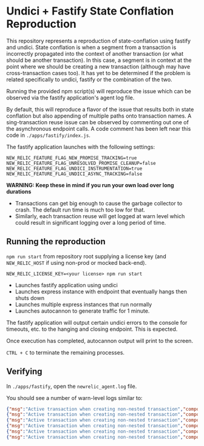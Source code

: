 # Undici + Fastify State Conflation Reproduction

This repository represents a reproduction of state-conflation using fastify and undici. State conflation is when a segment from a transaction is incorrectly propagated into the context of another transaction (or what should be another transaction). In this case, a segment is in context at the point where we should be creating a new transaction (although may have cross-transaction cases too). It has yet to be determined if the problem is related specifically to undici, fastify or the combination of the two.

Running the provided npm script(s) will reproduce the issue which can be observed via the fastify application's agent log file.

By default, this will reproduce a flavor of the issue that results both in state conflation but also appending of multiple paths onto transaction names. A sing-transaction reuse issue can be observed by commenting out one of the asynchronous endpoint calls. A code comment has been left near this code in `./apps/fastify/index.js`.

The fastify application launches with the following settings:

```
NEW_RELIC_FEATURE_FLAG_NEW_PROMISE_TRACKING=true
NEW_RELIC_FEATURE_FLAG_UNRESOLVED_PROMISE_CLEANUP=false
NEW_RELIC_FEATURE_FLAG_UNDICI_INSTRUMENTATION=true
NEW_RELIC_FEATURE_FLAG_UNDICI_ASYNC_TRACKING=false
```

**WARNING: Keep these in mind if you run your own load over long durations**
  * Transactions can get big enough to cause the garbage collector to crash. The default run time is much too low for that.
  * Similarly, each transaction reuse will get logged at warn level which could result in significant logging over a long period of time.

## Running the reproduction

`npm run start` from repository root supplying a license key (and `NEW_RELIC_HOST` if using non-prod or mocked back-end).

`NEW_RELIC_LICENSE_KEY=<your license> npm run start`

* Launches fastify application using undici
* Launches express instance with endpoint that eventually hangs then shuts down
* Launches multiple express instances that run normally
* Launches autocannon to generate traffic for 1 minute.

The fastify application will output certain undici errors to the console for timeouts, etc. to the hanging and closing endpoint. This is expected.

Once execution has completed, autocannon output will print to the screen.

`CTRL + C` to terminate the remaining processes.

## Verifying

In `./apps/fastify`, open the `newrelic_agent.log` file.

You should see a number of warn-level logs similar to:

```json
{"msg":"Active transaction when creating non-nested transaction","component":"tracer","transaction":{"id":"105dde7493acdc1e","name":"WebFrameworkUri/Fastify/GET//repro/repro"},"segment":"/repro"}
{"msg":"Active transaction when creating non-nested transaction","component":"tracer","transaction":{"id":"b33cb9973a282b2a","name":"WebFrameworkUri/Fastify/GET//repro"},"segment":"WebTransaction/WebFrameworkUri/Fastify/GET//repro"}
{"msg":"Active transaction when creating non-nested transaction","component":"tracer","transaction":{"id":"90551507af9da0ba","name":"WebFrameworkUri/Fastify/GET//repro"},"segment":"WebTransaction/WebFrameworkUri/Fastify/GET//repro"}
{"msg":"Active transaction when creating non-nested transaction","component":"tracer","transaction":{"id":"90551507af9da0ba","name":"WebFrameworkUri/Fastify/GET//repro"},"segment":"WebTransaction/WebFrameworkUri/Fastify/GET//repro"}
{"msg":"Active transaction when creating non-nested transaction","component":"tracer","transaction":{"id":"90551507af9da0ba","name":"WebFrameworkUri/Fastify/GET//repro"},"segment":"WebTransaction/WebFrameworkUri/Fastify/GET//repro"}
{"msg":"Active transaction when creating non-nested transaction","component":"tracer","transaction":{"id":"2337dddcdf334cff","name":"WebFrameworkUri/Fastify/GET//repro"},"segment":"External/localhost:3004/delay/8"}
```

